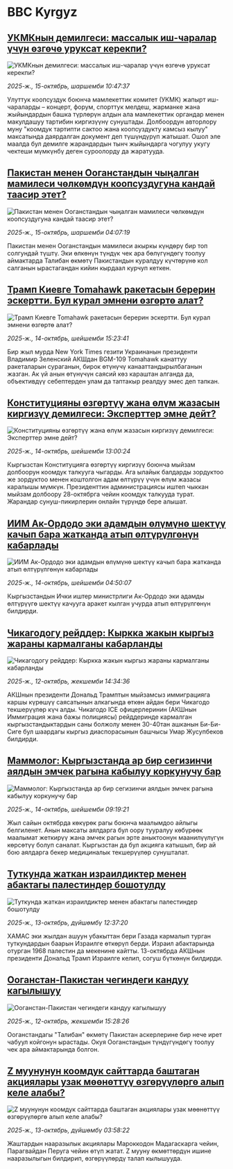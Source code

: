 # BBC Kyrgyz## [УКМКнын демилгеси: массалык иш-чаралар үчүн өзгөчө уруксат керекпи?](https://www.bbc.com/kyrgyz/articles/c397lpedlv2o?at_medium=RSS&at_campaign=rss?at_campaign=githubrss)![УКМКнын демилгеси: массалык иш-чаралар үчүн өзгөчө уруксат керекпи?](https://ichef.bbci.co.uk/ace/ws/240/cpsprodpb/3f31/live/306c92a0-a9b2-11f0-aa13-0b0479f6f42a.jpg)_2025-ж., 15-октябрь, шаршемби 10:47:37_Улуттук коопсуздук боюнча мамлекеттик комитет (УКМК) жапырт иш-чараларды – концерт, форум, спорттук мелдеш, жарманке жана жыйындардын башка түрлөрүн алдын ала мамлекеттик органдар менен макулдашуу тартибин киргизүүнү сунуштады. Долбоордун авторлору муну "коомдук тартипти сактоо жана коопсуздукту камсыз кылуу" максатында даярдалган документ деп түшүндүрүп жатышат. Ошол эле маалда  бул демилге жарандардын тынч жыйындарга чогулуу укугу чектеши мүмкүнбү деген суроолорду да жаратууда.## [Пакистан менен Ооганстандын чыңалган мамилеси чөлкөмдүн коопсуздугуна кандай таасир этет?](https://www.bbc.com/kyrgyz/articles/cp8elm5m5e7o?at_medium=RSS&at_campaign=rss?at_campaign=githubrss)![Пакистан менен Ооганстандын чыңалган мамилеси чөлкөмдүн коопсуздугуна кандай таасир этет?](https://ichef.bbci.co.uk/ace/ws/240/cpsprodpb/118b/live/c7ef2630-a834-11f0-9f09-57500e5dbf06.jpg)_2025-ж., 15-октябрь, шаршемби 04:07:19_Пакистан менен Ооганстандын мамилеси акыркы күндөрү бир топ солгундай түштү. Эки өлкөнүн түндүк чек ара бөлүгүндөгү тоолуу аймактарда Талибан өкмөтү Пакистандын куралдуу күчтөрүнө кол салганын ырастагандан кийин кырдаал курчуп кеткен.## [Трамп Киевге Tomahawk ракетасын берерин эскертти. Бул курал эмнени өзгөртө алат? ](https://www.bbc.com/kyrgyz/articles/cgjd44x71ddo?at_medium=RSS&at_campaign=rss?at_campaign=githubrss)![Трамп Киевге Tomahawk ракетасын берерин эскертти. Бул курал эмнени өзгөртө алат? ](https://ichef.bbci.co.uk/ace/ws/240/cpsprodpb/92ae/live/bc4bae70-a84d-11f0-928c-71dbb8619e94.jpg)_2025-ж., 14-октябрь, шейшемби 15:23:41_Бир жыл мурда New York Times гезити Украинанын президенти Владимир Зеленский АКШдан BGM-109 Tomahawk канаттуу ракеталарын сураганын, бирок өтүнүчү канааттандырылбаганын жазган. Ак үй анын өтүнүчүн саясий көз караштан алганда да, объективдүү себептерден улам да таптакыр реалдуу эмес деп тапкан.## [Конституцияны өзгөртүү жана өлүм жазасын киргизүү демилгеси: Эксперттер эмне дейт?](https://www.bbc.com/kyrgyz/articles/c8drjp5emj9o?at_medium=RSS&at_campaign=rss?at_campaign=githubrss)![Конституцияны өзгөртүү жана өлүм жазасын киргизүү демилгеси: Эксперттер эмне дейт?](https://ichef.bbci.co.uk/ace/ws/240/cpsprodpb/364e/live/ff63f7b0-a8f9-11f0-911e-e9f647aaa71b.jpg)_2025-ж., 14-октябрь, шейшемби 13:00:24_Кыргызстан Конституцияга өзгөртүү киргизүү боюнча мыйзам долбоорун коомдук талкууга чыгарды. Ага ылайык балдарды зордуктоо же зордуктоо менен коштолгон адам өлтүрүү үчүн өлүм жазасы каралышы мүмкүн. Президенттин администрациясы иштеп чыккан мыйзам долбоору 28-октябрга чейин коомдук талкууда турат. Жарандар сунуш-пикирлерин онлайн түрүндө бере алышат.## [ИИМ Ак-Ордодо эки адамдын өлүмүнө шектүү качып бара жатканда атып өлтүрүлгөнүн кабарлады](https://www.bbc.com/kyrgyz/articles/ce8z0evg32zo?at_medium=RSS&at_campaign=rss?at_campaign=githubrss)![ИИМ Ак-Ордодо эки адамдын өлүмүнө шектүү качып бара жатканда атып өлтүрүлгөнүн кабарлады](https://ichef.bbci.co.uk/ace/ws/240/cpsprodpb/bfc2/live/1fffcf80-a8b9-11f0-92db-77261a15b9d2.jpg)_2025-ж., 14-октябрь, шейшемби 04:50:07_Кыргызстандын Ички иштер министрлиги Ак-Ордодо эки адамды өлтүрүүгө шектүү качууга аракет кылган учурда атып өлтүрүлгөнүн билдирди.## [Чикагодогу рейддер: Кыркка жакын кыргыз жараны кармалганы кабарланды](https://www.bbc.com/kyrgyz/articles/c75q26exgqko?at_medium=RSS&at_campaign=rss?at_campaign=githubrss)![Чикагодогу рейддер: Кыркка жакын кыргыз жараны кармалганы кабарланды](https://ichef.bbci.co.uk/ace/ws/240/cpsprodpb/7708/live/00b1fed0-a505-11f0-92db-77261a15b9d2.jpg)_2025-ж., 12-октябрь, жекшемби 14:34:36_АКШнын президенти Дональд Трамптын мыйзамсыз иммиграцияга каршы күрөшүү саясатынын алкагында өткөн айдан бери Чикагодо текшерүүлөр күч алды. Чикагодо ICE офицерлеринин (АКШнын Иммиграция жана бажы полициясы) рейддеринде кармалган кыргызстандыктардын саны болжолу менен 30-40тан ашканын Би-Би-Сиге бул шаардагы кыргыз диаспорасынын башчысы Умар Жусупбеков билдирди.## [Маммолог: Кыргызстанда ар бир сегизинчи аялдын эмчек рагына кабылуу коркунучу бар](https://www.bbc.com/kyrgyz/articles/c8exzx3rnedo?at_medium=RSS&at_campaign=rss?at_campaign=githubrss)![Маммолог: Кыргызстанда ар бир сегизинчи аялдын эмчек рагына кабылуу коркунучу бар](https://ichef.bbci.co.uk/ace/ws/240/cpsprodpb/1139/live/8c5793e0-a5ec-11f0-92db-77261a15b9d2.jpg)_2025-ж., 14-октябрь, шейшемби 09:19:21_Жыл сайын октябрда көкүрөк рагы боюнча маалымдоо айлыгы белгиленет. Анын максаты аялдарга бул оору тууралуу көбүрөөк маалымат жеткирүү жана эмчек рагын эрте аныктоонун маанилүүлүгүн көрсөтүү болуп саналат. Кыргызстан да бул акцияга катышып, бир ай бою аялдарга бекер медициналык текшерүүлөр сунушталат.## [Туткунда жаткан израилдиктер менен абактагы палестиндер бошотулду](https://www.bbc.com/kyrgyz/articles/c5yplk10w07o?at_medium=RSS&at_campaign=rss?at_campaign=githubrss)![Туткунда жаткан израилдиктер менен абактагы палестиндер бошотулду](https://ichef.bbci.co.uk/ace/ws/240/cpsprodpb/107b/live/f2a43630-a830-11f0-b741-177e3e2c2fc7.jpg)_2025-ж., 13-октябрь, дүйшөмбү 12:37:20_ХАМАС эки жылдан ашуун убакыттан бери Газада кармалып турган туткундардын баарын Израилге өткөрүп берди. Израил абактарында отурган 1968 палестин да мекенине кайтты. 13-октябрда АКШнын президенти Дональд Трамп Израилге келип, согуш бүткөнүн билдирди.## [Ооганстан-Пакистан чегиндеги кандуу кагылышуу](https://www.bbc.com/kyrgyz/articles/c62l2p9jvg4o?at_medium=RSS&at_campaign=rss?at_campaign=githubrss)![Ооганстан-Пакистан чегиндеги кандуу кагылышуу](https://ichef.bbci.co.uk/ace/ws/240/cpsprodpb/c057/live/818d4a50-a753-11f0-b741-177e3e2c2fc7.jpg)_2025-ж., 12-октябрь, жекшемби 15:28:26_Ооганстандагы "Талибан" өкмөтү Пакистан аскерлерине бир нече ирет чабуул койгонун ырастады. Окуя Ооганстандын түндүгүндөгү тоолуу чек ара аймактарында болгон.## [Z муунунун коомдук сайттарда баштаган акциялары узак мөөнөттүү өзгөрүүлөргө алып келе алабы?](https://www.bbc.com/kyrgyz/articles/cx2d9yz0g46o?at_medium=RSS&at_campaign=rss?at_campaign=githubrss)![Z муунунун коомдук сайттарда баштаган акциялары узак мөөнөттүү өзгөрүүлөргө алып келе алабы?](https://ichef.bbci.co.uk/ace/ws/240/cpsprodpb/08d1/live/da49b300-a3b0-11f0-b741-177e3e2c2fc7.jpg)_2025-ж., 13-октябрь, дүйшөмбү 03:58:22_Жаштардын нааразылык акциялары Мароккодон Мадагаскарга чейин, Парагвайдан Перуга чейин өтүп жатат. Z мууну өкмөттөрдүн ишине нааразылыгын билдирип, өзгөрүүлөрдү талап кылышууда.